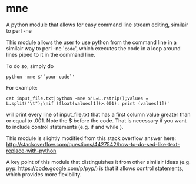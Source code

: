 # mne
A python module that allows for easy command line stream editing, similair to perl -ne 

This module allows the user to use python from the command line in a similair way to perl -ne '`code`', which executes the code in a loop around lines piped to it in the command line.

To do so, simply do

    python -mne $'`your code`' 

For example:

    cat input_file.txt|python -mne $'L=L.rstrip();values = L.split("\t");\nif (float(values[1])>.001): print (values[1])'

will print every line of input_file.txt that has a first column value greater than or equal to .001. Note the $ before the code. That is necessary if you want to include control statements (e.g. if and while ).

This module is slightly modified from this stack overflow answer here: http://stackoverflow.com/questions/4427542/how-to-do-sed-like-text-replace-with-python 

A key point of this module that distinguishes it from other similair ideas (e.g. pyp: https://code.google.com/p/pyp/) is that it allows control statements, which provides more flexibility. 

